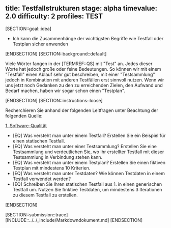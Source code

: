 title: Testfallstrukturen
stage: alpha
timevalue: 2.0
difficulty: 2
profiles: TEST
---
[SECTION::goal::idea]

- Ich kann die Zusammenhänge der wichtigsten Begriffe wie Testfall oder Testplan sicher anwenden

[ENDSECTION]
[SECTION::background::default]

Viele Wörter fangen in der [TERMREF::QS] mit "Test" an. Jedes dieser Worte hat jedoch große oder feine Bedeutungen.
So können wir mit einem "Testfall" einen Ablauf sehr gut beschreiben, mit einer "Testsammlung" jedoch in Kombination mit
anderen Testfällen erst sinnvoll nutzen. Wenn wir uns jetzt noch Gedanken zu den zu erreichenden Zielen, den Aufwand
und Bedarf machen, haben wir sogar schon einen "Testplan".

[ENDSECTION]
[SECTION::instructions::loose]

Recherchieren Sie anhand der folgenden Leitfragen unter Beachtung der folgenden Quelle:

[1. Software-Qualität](https://link.springer.com/chapter/10.1007/978-3-540-76323-9_4)

- [EQ] Was versteht man unter einem Testfall? Erstellen Sie ein Beispiel für einen statischen Testfall.
- [EQ] Was versteht man unter einer Testsammlung? Erstellen Sie eine Testsammlung und verdeutlichen Sie, wo Ihr erstellter Testfall mit dieser Testsammlung in Verbindung stehen kann.
- [EQ] Was versteht man unter einem Testplan? Erstellen Sie einen fiktiven Testplan mit mindestens 10 Kriterien.
- [EQ] Was versteht man unter Testdaten? Wie können Testdaten in einem Testfall verwendet werden?
- [EQ] Schreiben Sie Ihren statischen Testfall aus 1. in einen generischen Testfall um. Nutzen Sie finktive Testdaten, um mindestens 3 Iterationen zu diesem Testfall zu erstellen.

[ENDSECTION]

[SECTION::submission::trace]
[INCLUDE::../../_include/Markdowndokument.md]
[ENDSECTION]
